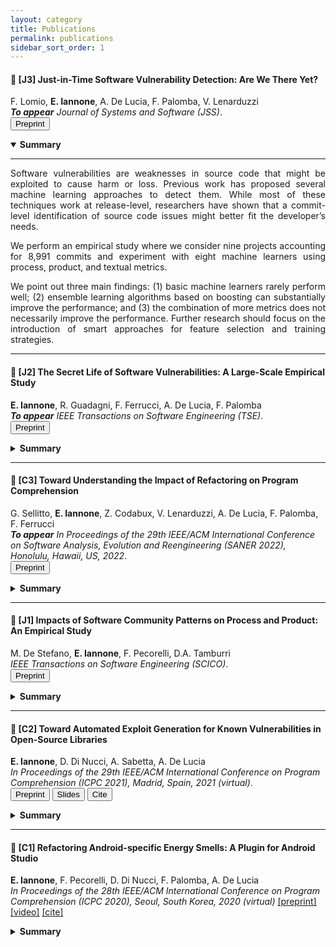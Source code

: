 ```yaml
---
layout: category
title: Publications
permalink: publications
sidebar_sort_order: 1
---
```


<a name="j3"></a>

#### :page_with_curl: [J3] Just-in-Time Software Vulnerability Detection: Are We There Yet?
F. Lomio, **E. Iannone**, A. De Lucia, F. Palomba, V. Lenarduzzi  
***To appear** Journal of Systems and Software (JSS)*.  
<button type="button" onclick="location.href='download/papers/j3.pdf'">Preprint</button>
<details open>
  <summary><b>Summary</b></summary>
  <hr>
  <p align="justify">Software vulnerabilities are weaknesses in source code that might be exploited to cause harm or loss. Previous work has proposed several machine learning approaches to detect them.
  While most of these techniques work at release-level, researchers have shown that a commit-level identification of source code issues might better fit the developer’s needs.</p>
  <p align="justify">We perform an empirical study where we consider nine projects accounting for 8,991 commits and experiment with eight machine learners using process, product, and textual metrics.</p>
  <p align="justify">We point out three main findings: (1) basic machine learners rarely perform well; (2) ensemble learning algorithms based on boosting can substantially improve the performance; and (3) the combination of more metrics does not necessarily improve the performance.
  Further research should focus on the introduction of smart approaches for feature selection and training strategies.</p>
</details>

<hr>

<a name="j2"></a>

#### :page_with_curl: [J2] The Secret Life of Software Vulnerabilities: A Large-Scale Empirical Study
**E. Iannone**, R. Guadagni, F. Ferrucci, A. De Lucia, F. Palomba  
***To appear** IEEE Transactions on Software Engineering (TSE)*.  
<button type="button" onclick="location.href='download/papers/j2.pdf'">Preprint</button>

<details>
  <summary><b>Summary</b></summary>
  <hr>
  <p align="justify">Software vulnerabilities are weaknesses in source code that can be potentially exploited to cause loss or harm. While researchers have been devising a number of methods to deal with vulnerabilities, there is still a noticeable lack of knowledge on their software engineering life cycle, for example how vulnerabilities are introduced and removed by developers.</p>
  <p align="justify">In this paper we consider 3,663 vulnerabilities with public patches from the National Vulnerability Database and define an eight-step process involving both automated parts and manual analyses.</p>
  <p align="justify">The investigated vulnerabilities can be classified in 144 categories, take on average at least 4 contributing commits before being introduced, and half of them remain unfixed for at least more than one year.
  Most of the contributions are done by developers with high workload, often when doing maintenance activities, and removed mostly with the addition of new source code aiming at implementing further checks on inputs.</p>
</details>

<hr>

<a name="c3"></a>

#### :page_with_curl: [C3] Toward Understanding the Impact of Refactoring on Program Comprehension
G. Sellitto, **E. Iannone**, Z. Codabux, V. Lenarduzzi, A. De Lucia, F. Palomba, F. Ferrucci  
***To appear** In Proceedings of the 29th IEEE/ACM International Conference on Software Analysis, Evolution and Reengineering (SANER 2022),
Honolulu, Hawaii, US, 2022*.  
<button type="button" onclick="location.href='download/papers/c3.pdf'">Preprint</button>

<details>
  <summary><b>Summary</b></summary>
  <hr>
  <p align="justify">Software refactoring is the activity associated with developers changing the internal structure of source code without modifying its external behavior. The literature argues that refactoring might have beneficial and harmful implications.</p>
  <p align="justify">This paper continues the narrative on the effects of refactoring by exploring the dimension of program comprehension, namely the property that describes how easy it is for developers to understand source code.</p>
  <p align="justify">First, we mine refactoring data and, for each commit involving a refactoring, we compute (i) the amount and type(s) of refactoring actions performed and (ii) eight state-of-the-art program comprehension metrics. Afterwards, we build statistical models relating the various refactoring operations to readability metrics.
  The key results are that refactoring has a notable impact on most of the readability metrics considered.</p>
</details>

<hr>

<a name="j1"></a>

#### :page_with_curl: [J1] Impacts of Software Community Patterns on Process and Product: An Empirical Study
M. De Stefano, **E. Iannone**, F. Pecorelli, D.A. Tamburri  
*IEEE Transactions on Software Engineering (SCICO)*.  
<button type="button" onclick="location.href='download/papers/j1.pdf'">Preprint</button>

<details>
  <summary><b>Summary</b></summary>
  <hr>
  <p align="justify">Software engineering projects are now more than ever a community effort. Researchers have shown that their success not only depends on source code quality, but also on other aspects like the balance of power distance, culture, and global engineering practices, and more.</p>
  <p align="justify">In this paper, we propose an exploratory study on the relation between community patterns and aspects related to the quality of software products and processes by mining open-source software repositories.</p>
  <p align="justify">Our findings show that different organizational patterns are connected to different forms of socio-technical problems; further on, they support two possible conclusions: (1) practitioners should put in place specific preventive actions aimed at avoiding the emergence of community smells and (2) such actions should be drawn according to the contextual conditions of the organization and the project.</p>
</details>

<hr>

<a name="c2"></a>

#### :page_with_curl: [C2] Toward Automated Exploit Generation for Known Vulnerabilities in Open-Source Libraries
**E. Iannone**, D. Di Nucci, A. Sabetta, A. De Lucia  
*In Proceedings of the 29th IEEE/ACM International Conference on Program Comprehension (ICPC 2021),
Madrid, Spain, 2021 (virtual)*.  
<button type="button" onclick="location.href='download/papers/c2.pdf'">Preprint</button> <button type="button" onclick="location.href='download/slides/c2-slides.pdf'">Slides</button> <button type="button" onclick="location.href='download/cites/c2.bib'">Cite</button>

<details>
  <summary><b>Summary</b></summary>
  <hr>
  <p align="justify">Modern software applications, including commercial ones, extensively use Open-Source Software (OSS) components, accounting for 90% of software products on the market. This has serious security implications, mainly because developers rely on non-updated versions of libraries affected by software vulnerabilities. </p>
  <p align="justify">In this work, we propose SIEGE, a novel automatic exploit generation approach based on genetic algorithms, which generates test cases that execute the methods in a library known to contain a vulnerability. These test cases are also useful for security researchers to better understand how the vulnerability could be exploited in practice.</p>
</details>

<hr>

<a name="c1"></a>

#### :page_with_curl: [C1] Refactoring Android-specific Energy Smells: A Plugin for Android Studio
**E. Iannone**, F. Pecorelli, D. Di Nucci, F. Palomba, A. De Lucia  
*In Proceedings of the 28th IEEE/ACM International Conference on Program Comprehension (ICPC 2020),
Seoul, South Korea, 2020 (virtual)*
[[preprint]](download/papers/c1.pdf)
[[video]](https://www.youtube.com/watch?v=iXFXpD5FqWA&t=141s)
[[cite]](download/cites/c1.bib)

<details>
  <summary><b>Summary</b></summary>
  <hr>
  <p align="justify">Mobile applications are major means to perform daily actions, including social and emergency connectivity.</p>
  <p align="justify">However, their usability is threatened by energy consumption that may be impacted by code smells.</p>
  <p align="justify">In this paper, we extend and revise aDoctor, a tool that we previously implemented to identify energy-related smells.</p>
</details>
